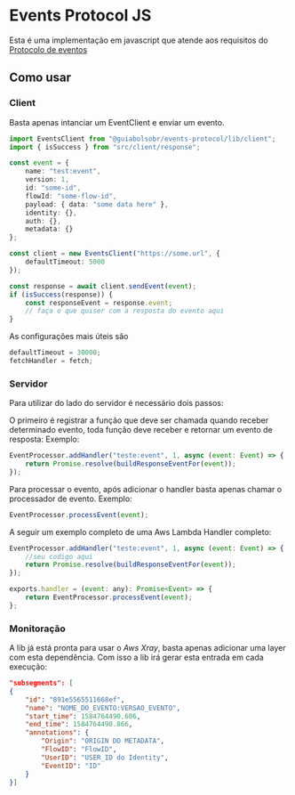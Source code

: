 # Events Protocol JS

Esta é uma implementação em javascript que atende aos requisitos do
[Protocolo de eventos](https://github.com/GuiaBolso/events-protocol)

## Como usar

### Client

Basta apenas intanciar um EventClient e enviar um evento.

```ts
import EventsClient from "@guiabolsobr/events-protocol/lib/client";
import { isSuccess } from "src/client/response";

const event = {
    name: "test:event",
    version: 1,
    id: "some-id",
    flowId: "some-flow-id",
    payload: { data: "some data here" },
    identity: {},
    auth: {},
    metadata: {}
};

const client = new EventsClient("https://some.url", {
    defaultTimeout: 5000
});

const response = await client.sendEvent(event);
if (isSuccess(response)) {
    const responseEvent = response.event;
    // faça o que quiser com a resposta do evento aqui
}
```

As configurações mais úteis são

```js
defaultTimeout = 30000;
fetchHandler = fetch;
```

### Servidor

Para utilizar do lado do servidor é necessário dois passos:

O primeiro é registrar a função que deve ser chamada quando receber determinado evento, toda função deve receber e retornar um evento de resposta:
Exemplo:

```js
EventProcessor.addHandler("teste:event", 1, async (event: Event) => {
    return Promise.resolve(buildResponseEventFor(event));
});
```

Para processar o evento, após adicionar o handler basta apenas chamar o processador de evento.
Exemplo:

```js
EventProcessor.processEvent(event);
```

A seguir um exemplo completo de uma Aws Lambda Handler completo:

```js
EventProcessor.addHandler("teste:event", 1, async (event: Event) => {
    //seu codigo aqui
    return Promise.resolve(buildResponseEventFor(event));
});

exports.handler = (event: any): Promise<Event> => {
    return EventProcessor.processEvent(event);
};
```

### Monitoração

A lib já está pronta para usar o _Aws Xray_, basta apenas adicionar uma layer com esta dependência.
Com isso a lib irá gerar esta entrada em cada execução:

```json
"subsegments": [
{
	"id": "891e5565511668ef",
	"name": "NOME_DO_EVENTO:VERSAO_EVENTO",
	"start_time": 1584764490.606,
	"end_time": 1584764490.866,
	"annotations": {
		"Origin": "ORIGIN DO METADATA",
		"FlowID": "FlowID",
		"UserID": "USER_ID do Identity",
		"EventID": "ID"
	}
}]
```
